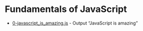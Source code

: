 # Fundamentals of JavaScript

- [0-javascript_is_amazing.js](./0-javascript_is_amazing.js) - Output “JavaScript is amazing”
